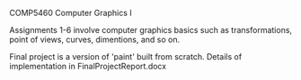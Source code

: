 COMP5460 Computer Graphics I

Assignments 1-6 involve computer graphics basics such as transformations, point of views, curves, dimentions, and so on.

Final project is a version of 'paint' built from scratch.
Details of implementation in FinalProjectReport.docx
